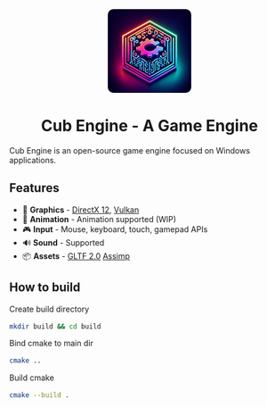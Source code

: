<div align="center">
<img src="https://raw.githubusercontent.com/JolkeDeJongeGit/Cub-Engine/main/Engine/Assets/Textures/Icons/icon.jpg" alt="drawing" style="border-radius: 10px;" width="150"/>

# Cub Engine - A Game Engine
</div>

Cub Engine is an open-source game engine focused on Windows applications. 

## Features

* 🧊 **Graphics** - [DirectX 12](https://learn.microsoft.com/en-us/windows/win32/direct3d12/directx-12-programming-guide), [Vulkan](https://www.vulkan.org)
* 🏃 **Animation** - Animation supported (WIP)
* 🎮 **Input** - Mouse, keyboard, touch, gamepad APIs
* 🔊 **Sound** - Supported 
* 📦 **Assets** - [GLTF 2.0](https://www.khronos.org/gltf/) [Assimp](https://www.khronos.org/gltf/)

## How to build
Create build directory
```bash
mkdir build && cd build
```
Bind cmake to main dir
```bash
cmake ..
```

Build cmake
```bash
cmake --build .
```